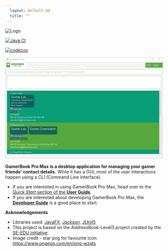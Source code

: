 ```yaml
---
  layout: default.md
  title: ""
---
```


![Logo](images/logo3.png)

[![Java CI](https://github.com/AY2425S1-CS2103T-T12-4/tp/actions/workflows/gradle.yml/badge.svg)](https://github.com/AY2425S1-CS2103T-T12-4/tp/actions/workflows/gradle.yml)
<!-- codecov badge is still the addressbook-level3 one -->
[![codecov](https://codecov.io/gh/se-edu/addressbook-level3/branch/master/graph/badge.svg)](https://codecov.io/gh/se-edu/addressbook-level3)

![Ui](images/Ui.png)


**GamerBook Pro Max is a desktop application for managing your gamer friends' contact details.** While it has a GUI, most of the user interactions happen using a CLI (Command Line Interface).

* If you are interested in using GamerBook Pro Max, head over to the [_Quick Start_ section of the **User Guide**](UserGuide.html#quick-start).
* If you are interested about developing GamerBook Pro Max, the [**Developer Guide**](DeveloperGuide.html) is a good place to start.


**Acknowledgements**

* Libraries used: [JavaFX](https://openjfx.io/), [Jackson](https://github.com/FasterXML/jackson), [JUnit5](https://github.com/junit-team/junit5)
* This project is based on the AddressBook-Level3 project created by the [SE-EDU initiative](https://se-education.org/).
* Image credit - star png for favourite icon: https://www.pngegg.com/en/png-wzqts
